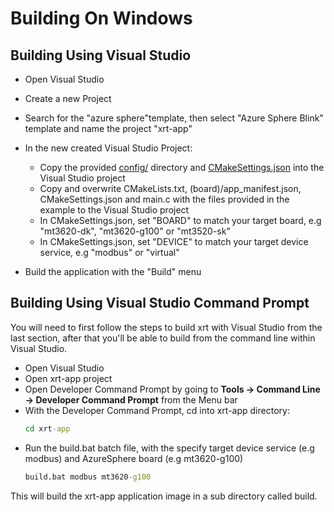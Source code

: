 # Building On Windows

## Building Using Visual Studio

* Open Visual Studio
* Create a new Project 
* Search for the "azure sphere"template, then select
  "Azure Sphere Blink" template and name the project
  "xrt-app"

* In the new created Visual Studio Project:

  * Copy the provided [config/](../config/) directory
    and [CMakeSettings.json](../CMakeSettings.json) 
    into the Visual Studio project
  * Copy and overwrite CMakeLists.txt,
    (board)/app_manifest.json,
    CMakeSettings.json and main.c with the files
    provided in the example to the Visual Studio project
  * In CMakeSettings.json, set "BOARD" to match your
    target board, e.g "mt3620-dk", "mt3620-g100" or
    "mt3520-sk"
  * In CMakeSettings.json, set "DEVICE" to match your
    target device service, e.g "modbus" or "virtual"

* Build the application with the "Build" menu

## Building Using Visual Studio Command Prompt

You will need to first follow the steps to build
xrt with Visual Studio from the last section, after
that you'll be able to build from the command line
within Visual Studio.

* Open Visual Studio
* Open xrt-app project
* Open Developer Command Prompt by going to
  **Tools -> Command Line -> Developer Command
  Prompt** from the Menu bar
* With the Developer Command Prompt, cd into xrt-app
  directory:
  ```bat
  cd xrt-app
  ```
* Run the build.bat batch file, with the specify
  target device service (e.g modbus) and AzureSphere
  board (e.g mt3620-g100)
  ```bat
  build.bat modbus mt3620-g100
  ```  

This will build the xrt-app application image in a
sub directory called build. 
